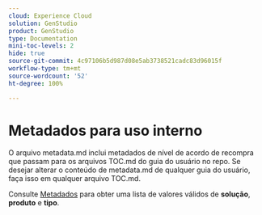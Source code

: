 ```yaml
---
cloud: Experience Cloud
solution: GenStudio
product: GenStudio
type: Documentation
mini-toc-levels: 2
hide: true
source-git-commit: 4c97106b5d987d08e5ab3738521cadc83d96015f
workflow-type: tm+mt
source-wordcount: '52'
ht-degree: 100%

---
```



# Metadados para uso interno

<!--
git-repo: https://github.com/AdobeDocs/genstudio.en
-->

O arquivo metadata.md inclui metadados de nível de acordo de recompra que passam para os arquivos TOC.md do guia do usuário no repo. Se desejar alterar o conteúdo de metadata.md de qualquer guia do usuário, faça isso em qualquer arquivo TOC.md.

Consulte [Metadados](https://experienceleague.adobe.com/docs/authoring-guide-exl/using/editing/user-guide-setup/metadata.html?lang=pt-BR) para obter uma lista de valores válidos de **solução**, **produto** e **tipo**.
